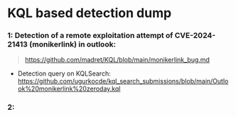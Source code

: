 # KQL based detection dump
### 1: Detection of a remote exploitation attempt of CVE-2024-21413 (monikerlink) in outlook:
> https://github.com/madret/KQL/blob/main/monikerlink_bug.md

- Detection query on KQLSearch: https://github.com/ugurkocde/kql_search_submissions/blob/main/Outlook%20monikerlink%20zeroday.kql
### 2: 
